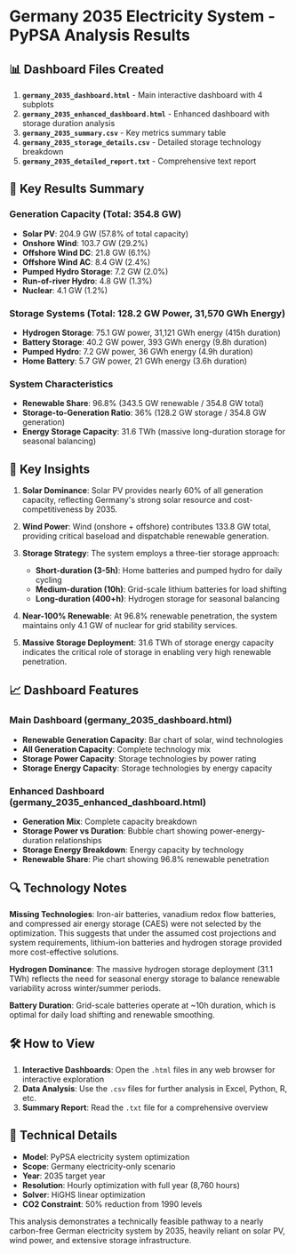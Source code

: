 # Germany 2035 Electricity System - PyPSA Analysis Results

## 📊 Dashboard Files Created

1. **`germany_2035_dashboard.html`** - Main interactive dashboard with 4 subplots
2. **`germany_2035_enhanced_dashboard.html`** - Enhanced dashboard with storage duration analysis
3. **`germany_2035_summary.csv`** - Key metrics summary table
4. **`germany_2035_storage_details.csv`** - Detailed storage technology breakdown
5. **`germany_2035_detailed_report.txt`** - Comprehensive text report

## 🔋 Key Results Summary

### Generation Capacity (Total: 354.8 GW)
- **Solar PV**: 204.9 GW (57.8% of total capacity)
- **Onshore Wind**: 103.7 GW (29.2%)
- **Offshore Wind DC**: 21.8 GW (6.1%)
- **Offshore Wind AC**: 8.4 GW (2.4%)
- **Pumped Hydro Storage**: 7.2 GW (2.0%)
- **Run-of-river Hydro**: 4.8 GW (1.3%)
- **Nuclear**: 4.1 GW (1.2%)

### Storage Systems (Total: 128.2 GW Power, 31,570 GWh Energy)
- **Hydrogen Storage**: 75.1 GW power, 31,121 GWh energy (415h duration)
- **Battery Storage**: 40.2 GW power, 393 GWh energy (9.8h duration)
- **Pumped Hydro**: 7.2 GW power, 36 GWh energy (4.9h duration)
- **Home Battery**: 5.7 GW power, 21 GWh energy (3.6h duration)

### System Characteristics
- **Renewable Share**: 96.8% (343.5 GW renewable / 354.8 GW total)
- **Storage-to-Generation Ratio**: 36% (128.2 GW storage / 354.8 GW generation)
- **Energy Storage Capacity**: 31.6 TWh (massive long-duration storage for seasonal balancing)

## 🎯 Key Insights

1. **Solar Dominance**: Solar PV provides nearly 60% of all generation capacity, reflecting Germany's strong solar resource and cost-competitiveness by 2035.

2. **Wind Power**: Wind (onshore + offshore) contributes 133.8 GW total, providing critical baseload and dispatchable renewable generation.

3. **Storage Strategy**: The system employs a three-tier storage approach:
   - **Short-duration (3-5h)**: Home batteries and pumped hydro for daily cycling
   - **Medium-duration (10h)**: Grid-scale lithium batteries for load shifting
   - **Long-duration (400+h)**: Hydrogen storage for seasonal balancing

4. **Near-100% Renewable**: At 96.8% renewable penetration, the system maintains only 4.1 GW of nuclear for grid stability services.

5. **Massive Storage Deployment**: 31.6 TWh of storage energy capacity indicates the critical role of storage in enabling very high renewable penetration.

## 📈 Dashboard Features

### Main Dashboard (germany_2035_dashboard.html)
- **Renewable Generation Capacity**: Bar chart of solar, wind technologies
- **All Generation Capacity**: Complete technology mix
- **Storage Power Capacity**: Storage technologies by power rating
- **Storage Energy Capacity**: Storage technologies by energy capacity

### Enhanced Dashboard (germany_2035_enhanced_dashboard.html)
- **Generation Mix**: Complete capacity breakdown
- **Storage Power vs Duration**: Bubble chart showing power-energy-duration relationships
- **Storage Energy Breakdown**: Energy capacity by technology
- **Renewable Share**: Pie chart showing 96.8% renewable penetration

## 🔍 Technology Notes

**Missing Technologies**: Iron-air batteries, vanadium redox flow batteries, and compressed air energy storage (CAES) were not selected by the optimization. This suggests that under the assumed cost projections and system requirements, lithium-ion batteries and hydrogen storage provided more cost-effective solutions.

**Hydrogen Dominance**: The massive hydrogen storage deployment (31.1 TWh) reflects the need for seasonal energy storage to balance renewable variability across winter/summer periods.

**Battery Duration**: Grid-scale batteries operate at ~10h duration, which is optimal for daily load shifting and renewable smoothing.

## 🛠️ How to View

1. **Interactive Dashboards**: Open the `.html` files in any web browser for interactive exploration
2. **Data Analysis**: Use the `.csv` files for further analysis in Excel, Python, R, etc.
3. **Summary Report**: Read the `.txt` file for a comprehensive overview

## 🔧 Technical Details

- **Model**: PyPSA electricity system optimization
- **Scope**: Germany electricity-only scenario
- **Year**: 2035 target year
- **Resolution**: Hourly optimization with full year (8,760 hours)
- **Solver**: HiGHS linear optimization
- **CO2 Constraint**: 50% reduction from 1990 levels

This analysis demonstrates a technically feasible pathway to a nearly carbon-free German electricity system by 2035, heavily reliant on solar PV, wind power, and extensive storage infrastructure.
